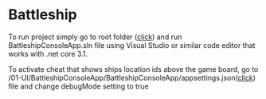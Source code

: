 # Battleship

To run project simply go to root folder ([click](https://github.com/kmaraszkiewicz86/Battleship)) and run BattleshipConsoleApp.sln file using Visual Studio or similar code editor that works with .net core 3.1.

To activate cheat that shows ships location ids above the game board, go to /01-UI/BattleshipConsoleApp/BattleshipConsoleApp/appsettings.json([click](https://github.com/kmaraszkiewicz86/Battleship/01-UI/BattleshipConsoleApp/BattleshipConsoleApp/appsettings.json)) file and change debugMode setting to true